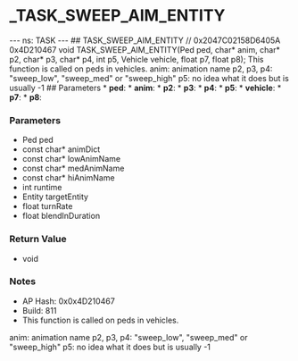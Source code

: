 # _TASK_SWEEP_AIM_ENTITY

--- ns: TASK --- ## TASK_SWEEP_AIM_ENTITY  // 0x2047C02158D6405A 0x4D210467 void TASK_SWEEP_AIM_ENTITY(Ped ped, char* anim, char* p2, char* p3, char* p4, int p5, Vehicle vehicle, float p7, float p8);  This function is called on peds in vehicles. anim: animation name p2, p3, p4: "sweep_low", "sweep_med" or "sweep_high" p5: no idea what it does but is usually -1  ## Parameters * **ped**: * **anim**: * **p2**: * **p3**: * **p4**: * **p5**: * **vehicle**: * **p7**: * **p8**:

### Parameters
* Ped ped
* const char* animDict
* const char* lowAnimName
* const char* medAnimName
* const char* hiAnimName
* int runtime
* Entity targetEntity
* float turnRate
* float blendInDuration

### Return Value
* void

### Notes
* AP Hash: 0x0x4D210467
* Build: 811
* This function is called on peds in vehicles.

anim: animation name
p2, p3, p4: "sweep_low", "sweep_med" or "sweep_high"
p5: no idea what it does but is usually -1

